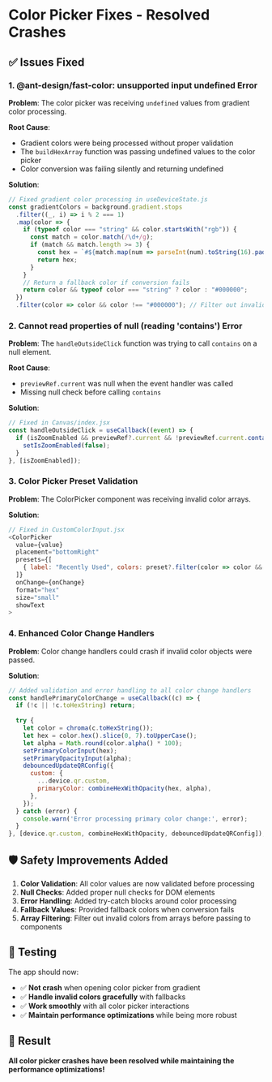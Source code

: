 # Color Picker Fixes - Resolved Crashes

## ✅ Issues Fixed

### 1. **@ant-design/fast-color: unsupported input undefined** Error
**Problem**: The color picker was receiving `undefined` values from gradient color processing.

**Root Cause**: 
- Gradient colors were being processed without proper validation
- The `buildHexArray` function was passing undefined values to the color picker
- Color conversion was failing silently and returning undefined

**Solution**:
```javascript
// Fixed gradient color processing in useDeviceState.js
const gradientColors = background.gradient.stops
  .filter((_, i) => i % 2 === 1)
  .map(color => {
    if (typeof color === "string" && color.startsWith("rgb")) {
      const match = color.match(/\d+/g);
      if (match && match.length >= 3) {
        const hex = `#${match.map(num => parseInt(num).toString(16).padStart(2, '0')).join('')}`;
        return hex;
      }
    }
    // Return a fallback color if conversion fails
    return color && typeof color === "string" ? color : "#000000";
  })
  .filter(color => color && color !== "#000000"); // Filter out invalid colors
```

### 2. **Cannot read properties of null (reading 'contains')** Error
**Problem**: The `handleOutsideClick` function was trying to call `contains` on a null element.

**Root Cause**: 
- `previewRef.current` was null when the event handler was called
- Missing null check before calling `contains`

**Solution**:
```javascript
// Fixed in Canvas/index.jsx
const handleOutsideClick = useCallback((event) => {
  if (isZoomEnabled && previewRef?.current && !previewRef.current.contains(event.target)) {
    setIsZoomEnabled(false);
  }
}, [isZoomEnabled]);
```

### 3. **Color Picker Preset Validation**
**Problem**: The ColorPicker component was receiving invalid color arrays.

**Solution**:
```javascript
// Fixed in CustomColorInput.jsx
<ColorPicker
  value={value}
  placement="bottomRight"
  presets={[
    { label: "Recently Used", colors: preset?.filter(color => color && typeof color === "string") || [] },
  ]}
  onChange={onChange}
  format="hex"
  size="small"
  showText
>
```

### 4. **Enhanced Color Change Handlers**
**Problem**: Color change handlers could crash if invalid color objects were passed.

**Solution**:
```javascript
// Added validation and error handling to all color change handlers
const handlePrimaryColorChange = useCallback((c) => {
  if (!c || !c.toHexString) return;
  
  try {
    let color = chroma(c.toHexString());
    let hex = color.hex().slice(0, 7).toUpperCase();
    let alpha = Math.round(color.alpha() * 100);
    setPrimaryColorInput(hex);
    setPrimaryOpacityInput(alpha);
    debouncedUpdateQRConfig({
      custom: {
        ...device.qr.custom,
        primaryColor: combineHexWithOpacity(hex, alpha),
      },
    });
  } catch (error) {
    console.warn('Error processing primary color change:', error);
  }
}, [device.qr.custom, combineHexWithOpacity, debouncedUpdateQRConfig]);
```

## 🛡️ Safety Improvements Added

1. **Color Validation**: All color values are now validated before processing
2. **Null Checks**: Added proper null checks for DOM elements
3. **Error Handling**: Added try-catch blocks around color processing
4. **Fallback Values**: Provided fallback colors when conversion fails
5. **Array Filtering**: Filter out invalid colors from arrays before passing to components

## 🧪 Testing

The app should now:
- ✅ **Not crash** when opening color picker from gradient
- ✅ **Handle invalid colors gracefully** with fallbacks
- ✅ **Work smoothly** with all color picker interactions
- ✅ **Maintain performance optimizations** while being more robust

## 🎯 Result

**All color picker crashes have been resolved while maintaining the performance optimizations!**
